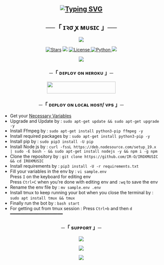 <h2 align="center">
 
[![Typing SVG](https://readme-typing-svg.herokuapp.com/?lines=WELCOME+TO+IROXMUSIC+V2)](https://github.com/IR-O/IROXMUSIC)
</h2>

<h2 align="center">
    ──「 ɪꝛσ  ꭙ  ᴍᴜsɪᴄ 」──
</h2>

<p align="center">
  <img src="https://telegra.ph/file/e1ed2e0fa152a5428c893.jpg">
</p>

<p align="center">
<a href="https://github.com/IR-O/IROXMUSIC/stargazers"><img src="https://img.shields.io/github/stars/IR-O/IROXMUSIC?color=black&logo=github&logoColor=black&style=for-the-badge" alt="Stars" /></a>
<a href="https://github.com/IR-O/IROXMUSIC/network/members"> <img src="https://img.shields.io/github/forks/IR-O/IROXMUSIC?color=black&logo=github&logoColor=black&style=for-the-badge" /></a>
<a href="https://github.com/IR-O/IROXMUSIC/blob/main/LICENSE"> <img src="https://img.shields.io/badge/License-MIT-blueviolet?style=for-the-badge" alt="License" /> </a>
<a href="https://www.python.org/"> <img src="https://img.shields.io/badge/Written%20in-Python-orange?style=for-the-badge&logo=python" alt="Python" /> </a>
<a href="https://github.com/IR-O/IROXMUSIC/commits/IR-O"> <img src="https://img.shields.io/github/last-commit/IR-O/IROXMUSIC?color=blue&logo=github&logoColor=green&style=for-the-badge" /></a>
</p>

<p align="center">
  <img src="https://telegra.ph/file/53f2104a353f3819e06f3.jpg">
</p>

<h3 align="center">
    ─「 ᴅᴇᴩʟᴏʏ ᴏɴ ʜᴇʀᴏᴋᴜ 」─
</h3>

<p align="center"><a href="https://dashboard.heroku.com/new?template=https://github.com/IR-O/IROXMUSIC"> <img src="https://img.shields.io/badge/Deploy%20On%20Heroku-black?style=for-the-badge&logo=heroku" width="220" height="38.45"/></a></p>

<h3 align="center">
    ─「 ᴅᴇᴩʟᴏʏ ᴏɴ ʟᴏᴄᴀʟ ʜᴏsᴛ/ ᴠᴘs 」─
</h3>

- Get your [Necessary Variables](https://github.com/IR-O/IROXMUSIC/blob/main/sample.env)
- Upgrade and Update by :
`sudo apt-get update && sudo apt-get upgrade -y`
- Install Ffmpeg by :
`sudo apt-get install python3-pip ffmpeg -y`
- Install required packages by :
`sudo apt-get install python3-pip -y`
- Install pip by :
`sudo pip3 install -U pip`
- Install Node js by :
`curl -fssL https://deb.nodesource.com/setup_19.x | sudo -E bash - && sudo apt-get install nodejs -y && npm i -g npm`
- Clone the repository by :
`git clone https://github.com/IR-O/IROXMUSIC && cd IROXMUSIC`
- Install requirements by :
`pip3 install -U -r requirements.txt`
- Fill your variables in the env by :
`vi sample.env`<br>
Press `I` on the keyboard for editing env<br>
Press `Ctrl+C` when you're done with editing env and `:wq` to save the env<br>
- Rename the env file by :
`mv sample.env .env`
- Install tmux to keep running your bot when you close the terminal by :
`sudo apt install tmux && tmux`
- Finally run the bot by :
`bash start`
- For getting out from tmux session : Press `Ctrl+b` and then `d`<br>
━━━━━━━━━━━━━━━━━━━━

<h3 align="center">
    ─「 sᴜᴩᴩᴏʀᴛ 」─
</h3>

<p align="center">
<a href="https://t.me/iro_x_support"><img src="https://img.shields.io/badge/-Support%20Group-blue.svg?style=for-the-badge&logo=Telegram"></a>
</p>

<p align="center">
<a href="https://t.me/iro_bot_support"><img src="https://img.shields.io/badge/-Support%20Channel-blue.svg?style=for-the-badge&logo=Telegram"></a>
</p>

<p align="center">
<a href="https://t.me/shaeep43"><img src="https://img.shields.io/badge/-Pi͢͢͢kสcђu♡-blue.svg?style=for-the-badge&logo=Telegram"></a>
</p>
